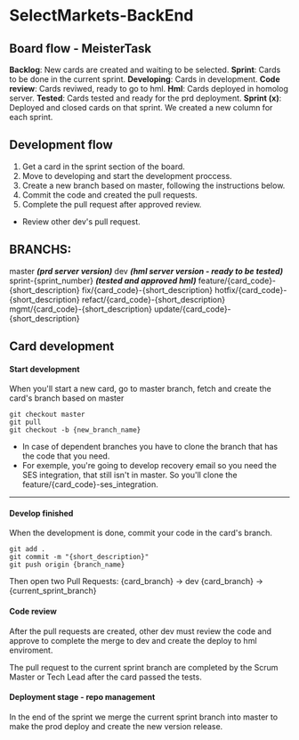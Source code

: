 # SelectMarkets-BackEnd
## Board flow - MeisterTask
__Backlog__: New cards are created and waiting to be selected.
__Sprint__: Cards to be done in the current sprint.
__Developing__: Cards in development.
__Code review__: Cards reviwed, ready to go to hml.
__Hml__: Cards deployed in homolog server.
__Tested__: Cards tested and ready for the prd deployment.
__Sprint (x)__: Deployed and closed cards on that sprint. We created a new column for each sprint.

## Development flow
1. Get a card in the sprint section of the board.
2. Move to developing and start the development proccess.
3. Create a new branch based on master, following the instructions below.
4. Commit the code and created the pull requests.
5. Complete the pull request after approved review.
- Review other dev's pull request.

## BRANCHS: 
master ***(prd server version)***
dev ***(hml server version - ready to be tested)***
sprint-{sprint_number} ***(tested and approved hml)***
feature/{card_code}-{short_description}
fix/{card_code}-{short_description}
hotfix/{card_code}-{short_description}
refact/{card_code}-{short_description}
mgmt/{card_code}-{short_description}
update/{card_code}-{short_description}

## Card development
#### Start development
When you'll start a new card, go to master branch, fetch and create the card's branch based on master
```
git checkout master
git pull
git checkout -b {new_branch_name}
```

* In case of dependent branches you have to clone the branch that has the code that you need.
* For exemple, you're going to develop recovery email so you need the SES integration, that still isn't in master. So you'll clone the feature/{card_code}-ses_integration.

-----
#### Develop finished
When the development is done, commit your code in the card's branch.
```
git add .
git commit -m "{short_description}"
git push origin {branch_name}
```
Then open two Pull Requests:
 {card_branch} -> dev
 {card_branch} -> {current_sprint_branch}

#### Code review
After the pull requests are created, other dev must review the code and approve to complete the merge to dev and create the deploy to hml enviroment.

The pull request to the current sprint branch are completed by the Scrum Master or Tech Lead after the card passed the tests.

#### Deployment stage - repo management
In the end of the sprint we merge the current sprint branch into master to make the prod deploy and create the new version release.